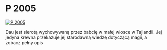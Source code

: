 P 2005 
=============
[![P 2005 ](http://vidos.pl/images/player.gif)](http://vidos.pl/p-2005)

 Dau jest sierotą wychowywaną przez babcię w małej wiosce w Tajlandii. Jej jedyna krewna przekazuje jej starodawną wiedzę dotyczącą magii, a zobacz pełny opis

